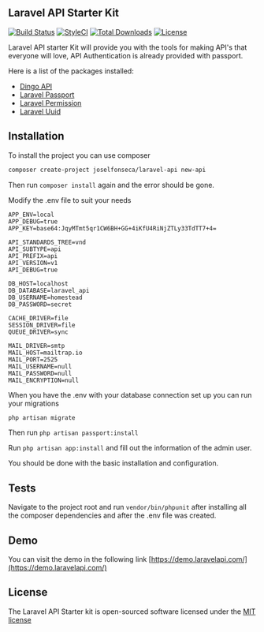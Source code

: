 ## Laravel API Starter Kit

[![Build Status](https://travis-ci.org/joselfonseca/laravel-api.svg)](https://travis-ci.org/joselfonseca/laravel-api)
[![StyleCI](https://styleci.io/repos/52485545/shield?branch=master)](https://styleci.io/repos/52485545)
[![Total Downloads](https://poser.pugx.org/joselfonseca/laravel-api/downloads.svg)](https://packagist.org/packages/joselfonseca/laravel-api) 
[![License](https://poser.pugx.org/laravel/framework/license.svg)](https://packagist.org/packages/laravel/framework)

Laravel API starter Kit will provide you with the tools for making API's that everyone will love, API Authentication is already provided with passport. 

Here is a list of the packages installed:

- [Dingo API](https://github.com/dingo/api)
- [Laravel Passport](https://laravel.com/docs/5.4/passport)
- [Laravel Permission](https://github.com/spatie/laravel-permission)
- [Laravel Uuid](https://github.com/webpatser/laravel-uuid)

## Installation

To install the project you can use composer

```bash
composer create-project joselfonseca/laravel-api new-api
```

Then run `composer install` again and the error should be gone.

Modify the .env file to suit your needs

```
APP_ENV=local
APP_DEBUG=true
APP_KEY=base64:JqyMTmt5qr1CW6BH+GG+4iKfU4RiNjZTLy33TdTT7+4=

API_STANDARDS_TREE=vnd
API_SUBTYPE=api
API_PREFIX=api
API_VERSION=v1
API_DEBUG=true

DB_HOST=localhost
DB_DATABASE=laravel_api
DB_USERNAME=homestead
DB_PASSWORD=secret

CACHE_DRIVER=file
SESSION_DRIVER=file
QUEUE_DRIVER=sync

MAIL_DRIVER=smtp
MAIL_HOST=mailtrap.io
MAIL_PORT=2525
MAIL_USERNAME=null
MAIL_PASSWORD=null
MAIL_ENCRYPTION=null
```

When you have the .env with your database connection set up you can run your migrations

```bash
php artisan migrate
```
Then run `php artisan passport:install`

Run `php artisan app:install` and fill out the information of the admin user.

You should be done with the basic installation and configuration.

## Tests

Navigate to the project root and run `vendor/bin/phpunit` after installing all the composer dependencies and after the .env file was created.

## Demo

You can visit the demo in the following link [https://demo.laravelapi.com/](https://demo.laravelapi.com/)

## License

The Laravel API Starter kit is open-sourced software licensed under the [MIT license](http://opensource.org/licenses/MIT)
